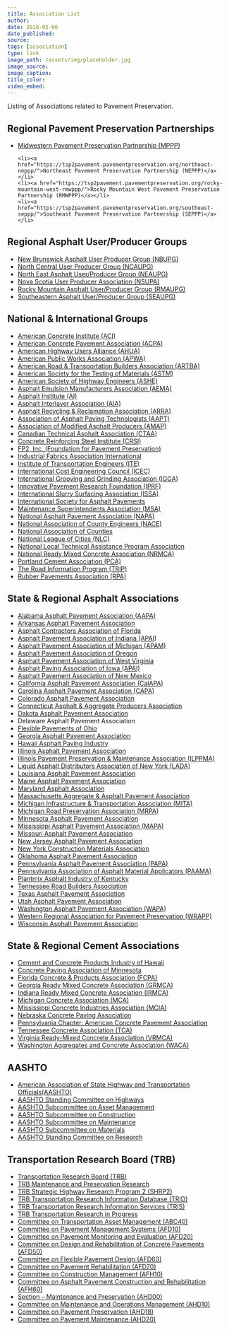 ```yaml
---
title: Association List
author:
date: 2018-05-06
date_published:
source:
tags: [association]
type: link
image_path: /assets/img/placeholder.jpg
image_source:
image_caption:
title_color:
video_embed:
---
```

Listing of Associations related to Pavement Preservation.
<!--more-->

<h2>Regional Pavement Preservation Partnerships</h2>
  <ul>
    <li><a href="https://tsp2pavement.pavementpreservation.org/midwestern-mppp/">Midwestern Pavement Preservation Partnership (MPPP)</a></li>

    <li><a href="https://tsp2pavement.pavementpreservation.org/northeast-neppp/">Northeast Pavement Preservation Partnership (NEPPP)</a></li>
    <li><a href="https://tsp2pavement.pavementpreservation.org/rocky-mountain-west-rmwppp/">Rocky Mountain West Pavement Preservation Partnership (RMWPPP)</a></li>
    <li><a href="https://tsp2pavement.pavementpreservation.org/southeast-seppp/">Southeast Pavement Preservation Partnership (SEPPP)</a></li>
  </ul>

  <h2>Regional Asphalt User/Producer Groups</h2>
  <ul>
    <li><a href="https://www.nbupg.com/">New Brunswick Asphalt User Producer Group (NBUPG)</a></li>
    <li><a href="https://engineering.purdue.edu/~ncaupg/">North Central User Producer Group (NCAUPG)</a></li>
    <li><a href="http://www.neaupg.uconn.edu/">North East Asphalt User/Producer Group (NEAUPG)</a></li>
    <li><a href="https://nsupa.ca/nsupa">Nova Scotia User Producer Association (NSUPA)</a></li>
    <li><a href="http://www.rockymountainasphalt.com/index.html">Rocky Mountain Asphalt User/Producer Group (RMAUPG)</a></li>
    <li><a href="http://www.seaupg.org/">Southeastern Asphalt User/Producer Group (SEAUPG)</a></li>

  </ul>


<h2>National &amp; International Groups</h2>
  <ul>
    <li><a href="http://www.concrete.org/general/home.asp">American Concrete Institute (ACI)</a></li>
    <li><a href="http://www.pavement.com/">American Concrete Pavement Association (ACPA)</a></li>
    <li><a href="http://www.highways.org/">American Highway Users Alliance (AHUA)</a></li>
    <li><a href="http://www.apwa.net/">American Public Works Association (APWA)</a></li>
    <li><a href="http://www.artba.org/">American Road &amp; Transportation Builders Association (ARTBA)</a></li>
    <li><a href="http://www.astm.org/">American Society for the Testing of Materials (ASTM)</a></li>
    <li><a href="http://www.highwayengineers.org/">American Society of Highway Engineers (ASHE)</a></li>
    <li><a href="http://www.aema.org/">Asphalt Emulsion Manufacturers Association (AEMA)</a></li>
    <li><a href="http://www.asphaltinstitute.org/">Asphalt Institute (AI)</a></li>
    <li><a href="http://www.aia-us.org/">Asphalt Interlayer Association (AIA)</a></li>
    <li><a href="http://www.arra.org/">Asphalt Recycling &amp; Reclamation Association (ARRA)</a></li>
    <li><a href="http://www.asphalttechnology.org/">Association of Asphalt Paving Technologists (AAPT)</a></li>
    <li><a href="hhttp://modifiedasphalt.org/">Association of Modified Asphalt Producers (AMAP)</a></li>
    <li><a href="https://www.ctaa.ca/">Canadian Technical Asphalt Association (CTAA)</a></li>
    <li><a href="http://www.crsi.org/">Concrete Reinforcing Steel Institute (CRSI)</a></li>
    <li><a href="http://www.fp2.org/">FP2, Inc. (Foundation for Pavement Preservation)</a></li>
    <li><a href="http://www.ifai.com/">Industrial Fabrics Association International</a></li>
    <li><a href="http://www.ite.org/">Institute of Transportation Engineers (ITE)</a></li>
    <li><a href="http://www.icoste.org/">International Cost Engineering Council (ICEC)</a></li>
    <li><a href="http://www.igga.net/">International Grooving and Grinding Association (IGGA)</a></li>
    <li><a href="http://www.iprf.org/">Innovative Pavement Research Foundation (IPRF)</a></li>
    <li><a href="http://www.slurry.org/">International Slurry Surfacing Association (ISSA)</a></li>
    <li><a href="http://www.asphalt.org/">International Society for Asphalt Pavements</a></li>
    <li><a href="http://www.mainsupt.com/">Maintenance Superintendents Association (MSA)</a></li>
    <li><a href="http://www.hotmix.org/">National Asphalt Pavement Association (NAPA)</a></li>
    <li><a href="http://www.countyengineers.org/">National Association of County Engineers (NACE)</a></li>
    <li><a href="http://www.naco.org/">National Association of Counties</a></li>
    <li><a href="http://www.nlc.org/">National League of Cities (NLC)</a></li>
    <li><a href="http://www.nltapa.org/">National Local Technical Assistance Program Association</a></li>
    <li><a href="http://www.nrmca.org/">National Ready Mixed Concrete Association (NRMCA)</a></li>
    <li><a href="http://www.cement.org/">Portland Cement Association (PCA)</a></li>
    <li><a href="http://www.tripnet.org/">The Road Information Program (TRIP)</a></li>
    <li><a href="http://www.rubberpavements.org/">Rubber Pavements Association (RPA)</a></li>
  </ul>

<h2>State &amp; Regional Asphalt Associations</h2>
  <ul>
    <li><a href="http://www.alasphalt.com/">Alabama Asphalt Pavement Association (AAPA)</a></li>
    <li><a href="http://www.arasphalt.com/">Arkansas Asphalt Pavement Association</a></li>
    <li><a href="http://www.acaf.org/">Asphalt Contractors Association of Florida</a></li>
    <li><a href="https://asphaltindiana.org/">Asphalt Pavement Association of Indiana (APAI)</a></li>
    <li><a href="http://www.apa-mi.org/">Asphalt Pavement Association of Michigan (APAM)</a></li>
    <li><a href="http://www.apao.org/">Asphalt Pavement Association of Oregon</a></li>
    <li><a href="http://www.asphaltwv.com/">Asphalt Pavement Association of West Virginia</a></li>
    <li><a href="http://www.apai.net/">Asphalt Paving Association of Iowa (APAI)</a></li>
    <li><a href="http://www.apanm.org/">Asphalt Pavement Association of New Mexico</a></li>
    <li><a href="http://www.calapa.net/">California Asphalt Pavement Association (CalAPA)</a></li>
    <li><a href="http://www.carolinaasphalt.org/">Carolina Asphalt Pavement Association (CAPA)</a></li>
    <li><a href="http://www.co-asphalt.com/">Colorado Asphalt Pavement Association</a></li>
    <li><a href="http://www.ctconstruction.org/i4a/pages/index.cfm?pageid=4029">Connecticut Asphalt & Aggregate Producers Association</a></li>
    <li><a href="http://www.dakota-asphalt.org/">Dakota Asphalt Pavement Association</a></li>
    <li>Delaware Asphalt Pavement Association</li>
    <li><a href="http://www.flexiblepavements.org/">Flexible Pavements of Ohio</a></li>
    <li><a href="http://www.gahotmix.com/">Georgia Asphalt Pavement Association</a></li>
    <li><a href="http://hawaiiasphalt.org/">Hawaii Asphalt Paving Industry</a></li>
    <li><a href="http://www.il-asphalt.org/">Illinois Asphalt Pavement Association</a></li>
    <li><a href="http://www.ilppma.com/">Illinois Pavement Preservation &amp; Maintenance Association (ILPPMA)</a></li>
    <li><a href="http://ladany.org/">Liquid Asphalt Distributors Association of New York (LADA)</a></li>
    <li><a href="http://www.lahotmix.org">Louisiana Asphalt Pavement Association</a></li>
    <li><a href="http://maine-apa.org/">Maine Asphalt Pavement Association</a></li>
    <li><a href="http://www.mdasphalt.org/">Maryland Asphalt Association</a></li>
    <li><a href="http://www.massasphalt.com/">Massachusetts Aggregate & Asphalt Pavement Association</a></li>
    <li><a href="http://www.mi-ita.com/">Michigan Infrastructure &amp; Transportation Association (MITA)</a></li>
    <li><a href="http://www.m-rpa.org/">Michigan Road Preservation Association (MRPA)</a></li>
    <li><a href="http://www.asphaltisbest.com/">Minnesota Asphalt Pavement Association</a></li>
    <li><a href="http://www.superpave.com/">Mississippi Asphalt Pavement Association (MAPA)</a></li>
    <li><a href="http://www.moasphalt.org/">Missouri Asphalt Pavement Association</a></li>
    <li><a href="http://www.njapa.com/">New Jersey Asphalt Pavement Association</a></li>
    <li><a href="http://www.nymaterials.com/">New York Construction Materials Association</a></li>
    <li><a href="http://www.okhotmix.com/">Oklahoma Asphalt Pavement Association</a></li>
    <li><a href="http://www.pa-asphalt.org/">Pennsylvania Asphalt Pavement Association (PAPA)</a></li>
    <li><a href="http://paama.org/">Pennsylvania Association of Asphalt Material Applicators (PAAMA)</a></li>
    <li><a href="http://www.paiky.org/">Plantmix Asphalt Industry of Kentucky</a></li>
    <li><a href="http://www.trba.org/">Tennessee Road Builders Association</a></li>
    <li><a href="http://www.txhotmix.org/">Texas Asphalt Pavement Association</a></li>
    <li><a href="http://www.utahasphalt.org/">Utah Asphalt Pavement Association</a></li>
    <li><a href="http://asphaltwa.com/">Washington Asphalt Pavement Association (WAPA)</a></li>
    <li><a href="https://wrapp.org/">Western Regional Association for Pavement Preservation (WRAPP)</a></li>
    <li><a href="http://www.wispave.org/">Wisconsin Asphalt Pavement Association</a></li>
  </ul>

<h2>State &amp; Regional Cement Associations</h2>
  <ul>
      <li><a href="http://www.ccpihawaii.org/">Cement and Concrete Products Industry of Hawaii</a></li>
      <li><a href="http://www.concreteisbetter.com/">Concrete Paving Association of Minnesota</a></li>
      <li><a href="http://www.fcpa.org/">Florida Concrete &amp; Products Association (FCPA)</a></li>
      <li><a href="http://www.gaconcrete.org/">Georgia Ready Mixed Concrete Association (GRMCA)</a></li>
      <li><a href="http://www.irmca.com/">Indiana Ready Mixed Concrete Association (IRMCA)</a></li>
      <li><a href="http://www.miconcrete.org/">Michigan Concrete Association (MCA)</a></li>
      <li><a href="http://www.mississippiconcrete.com/">Mississippi Concrete Industries Association (MCIA)</a></li>
      <li><a href="http://www.nebrconc.org/">Nebraska Concrete Paving Association</a></li>
      <li><a href="http://www.pa.pavement.com/">Pennsylvania Chapter: American Concrete Pavement Association</a></li>
      <li><a href="http://www.tnconcrete.org/">Tennessee Concrete Association (TCA)</a></li>
      <li><a href="http://www.vrmca.com/">Virginia Ready-Mixed Concrete Association (VRMCA)</a></li>
      <li><a href="http://www.washingtonconcrete.org/">Washington Aggregates and Concrete Association (WACA)</a></li>

  </ul>

  <h2>AASHTO</h2>
  <ul>
    <li><a href="http://www.transportation.org/">American Association of State Highway and Transportation Officials(AASHTO)</a></li>
    <li><a href="http://highways.transportation.org/">AASHTO Standing Committee on Highways</a></li>
    <li><a href="http://tam.transportation.org/">AASHTO Subcommittee on Asset Management</a></li>
    <li><a href="http://construction.transportation.org/">AASHTO Subcommittee on Construction</a></li>
    <li><a href="http://maintenance.transportation.org/">AASHTO Subcommittee on Maintenance</a></li>
    <li><a href="http://materials.transportation.org/">AASHTO Subcommittee on Materials</a></li>
    <li><a href="http://research.transportation.org/">AASHTO Standing Committee on Research</a></li>
  </ul>


<h2>Transportation Research Board (TRB)</h2>
  <ul>
    <li><a href="http://www.trb.org/StrategicHighwayResearchProgram2SHRP2/Blank2.aspx">Transportation Research Board (TRB)</a></li>
    <li><a href="http://www.trb.org/MaintenancePreservation/MaintenanceandPreservation1.aspx">TRB Maintenance and Preservation Research</a></li>
    <li><a href="http://www.trb.org/StrategicHighwayResearchProgram2SHRP2/Blank2.aspx">TRB Strategic Highway Research Program 2 (SHRP2)</a></li>
    <li><a href="http://trid.trb.org/">TRB Transportation Research Information Database (TRID)</a></li>
    <li><a href="http://www.trb.org/InformationServices/InformationServices.aspx">TRB Transportation Research Information Services (TRIS)</a></li>
    <li><a href="http://rip.trb.org/">TRB Transportation Research in Progress</a></li>
    <li><a href="https://sites.google.com/site/trbcommitteeabc40">Committee on Transportation Asset Management (ABC40)</a></li>
    <li><a href="http://www.trb.org/AFD10/AFD10.aspx">Committee on Pavement Management Systems (AFD10)</a></li>
    <li><a href="https://sites.google.com/site/trbcommitteeafd20/Welcome">Committee on Pavement Monitoring and Evaluation (AFD20)</a></li>
    <li><a href="https://sites.google.com/site/trbcommitteeafd50">Committee on Design and Rehabilitation of Concrete Pavements (AFD50)</a></li>
    <li><a href="https://sites.google.com/site/trbcommitteeafd60">Committee on Flexible Pavement Design (AFD60)</a></li>
    <li><a href="https://sites.google.com/site/trbcommitteeafd70">Committee on Pavement Rehabilitation (AFD70)</a></li>
    <li><a href="http://sites.google.com/site/trbcommitteeafh10">Committee on Construction Management (AFH10)</a></li>
    <li><a href="http://www.trb.org/AFH60/AFH60.aspx">Committee on Asphalt Pavement Construction and Rehabilitation (AFH60)</a></li>
    <li><a href="http://sites.google.com/site/trbcommitteeahd00">Section – Maintenance and Preservation (AHD00)</a></li>
    <li><a href="http://sites.google.com/site/trbcommitteeahd10">Committee on Maintenance and Operations Management (AHD10)</a></li>
    <li><a href="https://sites.google.com/site/trbcommitteeahd18">Committee on Pavement Preservation (AHD18)</a></li>
    <li><a href="https://sites.google.com/site/trbahd20">Committee on Pavement Maintenance (AHD20)</a></li>
  </ul>
